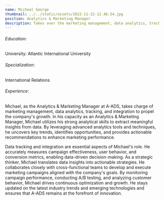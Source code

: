 ```yaml
---
name: Micheal George
thumbnail: ../../static/assets/2022-11-22-12.46.54.jpg
position: Analytics & Marketing Manager
description: Takes over the marketing management, data analytics, tracking, and integration
---
```

###### Education: 

University: Atlantic International University 

###### Specialization: 

International Relations

###### Experience: 

Michael, as the Analytics & Marketing Manager at A-ADS, takes charge of marketing management, data analytics, tracking, and integration to propel the company's growth. In his capacity as an Analytics & Marketing Manager, Michael utilizes his strong analytical skills to extract meaningful insights from data. By leveraging advanced analytics tools and techniques, he uncovers key trends, identifies opportunities, and provides actionable recommendations to enhance marketing performance. 

Data tracking and integration are essential aspects of Michael's role. He accurately measures campaign effectiveness, user behavior, and conversion metrics, enabling data-driven decision-making. As a strategic thinker, Michael translates data insights into actionable strategies. He collaborates closely with cross-functional teams to develop and execute marketing campaigns aligned with the company's goals. By monitoring campaign performance, conducting A/B testing, and analyzing customer behavior, Michael drives continuous optimization and growth. He stays updated on the latest industry trends and emerging technologies and ensures that A-ADS remains at the forefront of innovation.
